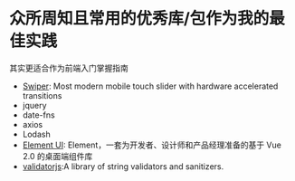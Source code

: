 # 众所周知且常用的优秀库/包作为我的最佳实践

其实更适合作为前端入门掌握指南

- <a href="http://www.idangero.us/swiper">Swiper</a>: Most modern mobile touch slider with hardware accelerated transitions
- jquery
- date-fns
- axios
- Lodash
- <a href="https://element.eleme.cn">Element UI</a>: Element，一套为开发者、设计师和产品经理准备的基于 Vue 2.0 的桌面端组件库
- <a href="https://github.com/validatorjs/validator.js">validatorjs</a>:A library of string validators and sanitizers.
